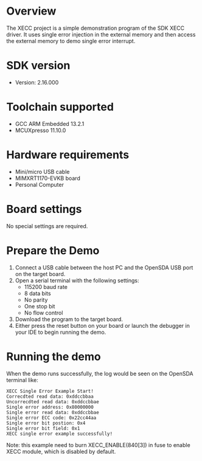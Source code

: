Overview
========
The XECC project is a simple demonstration program of the SDK XECC driver. It uses single error injection in the external memory
and then access the external memory to demo single error interrupt.

SDK version
===========
- Version: 2.16.000

Toolchain supported
===================
- GCC ARM Embedded  13.2.1
- MCUXpresso  11.10.0

Hardware requirements
=====================
- Mini/micro USB cable
- MIMXRT1170-EVKB board
- Personal Computer

Board settings
==============
No special settings are required.

Prepare the Demo
================
1.  Connect a USB cable between the host PC and the OpenSDA USB port on the target board.
2.  Open a serial terminal with the following settings:
    - 115200 baud rate
    - 8 data bits
    - No parity
    - One stop bit
    - No flow control
3.  Download the program to the target board.
4.  Either press the reset button on your board or launch the debugger in your IDE to begin running the demo.

Running the demo
================
When the demo runs successfully, the log would be seen on the OpenSDA terminal like:

~~~~~~~~~~~~~~~~~~~~~~~~~~~~~~~~~~~~~~~~~
XECC Single Error Example Start!
Correcdted read data: 0xddccbbaa 
Uncorrecdted read data: 0xddccbbae 
Single error address: 0x80000000 
Single error read data: 0xddccbbae 
Single error ECC code: 0x22cc44aa 
Single error bit postion: 0x4 
Single error bit field: 0x1 
XECC single error example successfully!

~~~~~~~~~~~~~~~~~~~~~~~~~~~~~~~~~~~~~~~~~
Note: this example need to burn XECC_ENABLE(840[3]) in fuse to enable XECC module, which is disabled by default.
